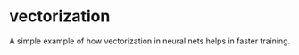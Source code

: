 vectorization
=============

A simple example of how vectorization in neural nets helps in faster training.
